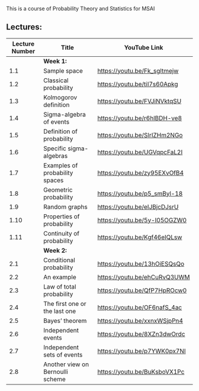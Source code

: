 This is a course of Probability Theory and Statistics for MSAI
## Lectures:

| Lecture Number | Title                                   | YouTube Link                    |
|----------------|-----------------------------------------|---------------------------------|
||**Week 1:**||
| 1.1              |   Sample space                      |   https://youtu.be/Fk_sgltmejw  |
| 1.2              |   Classical probability             |   https://youtu.be/tiI7s60Apkg  |
| 1.3              |   Kolmogorov definition             |   https://youtu.be/FVJiNVktqSU  |
| 1.4              |   Sigma-algebra of events           |   https://youtu.be/r6hlBDH-ve8  |
| 1.5              |   Definition of probability         |   https://youtu.be/SlrIZHm2NGo  |
| 1.6              |   Specific sigma-algebras           |   https://youtu.be/UGVqpcFaL2I  |
| 1.7              |   Examples of probability spaces    |   https://youtu.be/zy95EXvOfB4  |
| 1.8              |   Geometric probability             |   https://youtu.be/p5_smByl-18  |
| 1.9              |   Random graphs                     |   https://youtu.be/eIJBjcDJsrU  |
| 1.10             |   Properties of probability        |   https://youtu.be/5y-I05OGZW0  |
| 1.11             |   Continuity of probability        |   https://youtu.be/Kgf46eIQLsw  |
||**Week 2:**||
| 2.1              |   Conditional probability           |   https://youtu.be/13hOiESQsQo  |
| 2.2              |   An example                        |   https://youtu.be/ehCuRvQ3UWM  |
| 2.3              |   Law of total probability          |   https://youtu.be/QfP7HpROcw0  |
| 2.4              |   The first one or the last one    |   https://youtu.be/OF6nafS_4ac  |
| 2.5              |   Bayes’ theorem                    |   https://youtu.be/xxnxWSjpPn4  |
| 2.6              |   Independent events                |   https://youtu.be/8XZn3dwOrdc  |
| 2.7              |   Independent sets of events        |   https://youtu.be/p7YWK0px7NI  |
| 2.8              |   Another view on Bernoulli scheme  |   https://youtu.be/BuKsboVX1Pc  |
